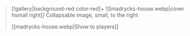 
 > [!gallery|background-red color-red]+
 > ![[madrycks-house.webp|cover hsmall right]]
> Collapsable image, small, to the right
> 
> [[madrycks-house.webp|Show to players]]
